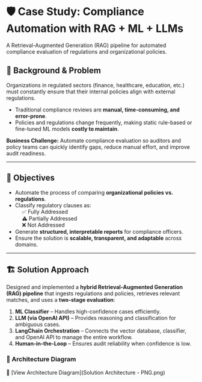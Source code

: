 # 🛡️ Case Study: Compliance Automation with RAG + ML + LLMs
A Retrieval-Augmented Generation (RAG) pipeline for automated compliance evaluation of regulations and organizational policies.

## 📌 Background & Problem
Organizations in regulated sectors (finance, healthcare, education, etc.) must constantly ensure that their internal policies align with external regulations.  

- Traditional compliance reviews are **manual, time-consuming, and error-prone**.  
- Policies and regulations change frequently, making static rule-based or fine-tuned ML models **costly to maintain**.  

**Business Challenge:** Automate compliance evaluation so auditors and policy teams can quickly identify gaps, reduce manual effort, and improve audit readiness.  

---

## 🎯 Objectives
- Automate the process of comparing **organizational policies vs. regulations**.  
- Classify regulatory clauses as:  
  &emsp; ✅ Fully Addressed  
  &emsp; ⚠️ Partially Addressed  
  &emsp; ❌ Not Addressed  
- Generate **structured, interpretable reports** for compliance officers.  
- Ensure the solution is **scalable, transparent, and adaptable** across domains.  

---

## 🏗️ Solution Approach
Designed and implemented a **hybrid Retrieval-Augmented Generation (RAG) pipeline** that ingests regulations and policies, retrieves relevant matches, and uses a **two-stage evaluation**:  

1. **ML Classifier** – Handles high-confidence cases efficiently.  
2. **LLM (via OpenAI API)** – Provides reasoning and classification for ambiguous cases.  
3. **LangChain Orchestration** – Connects the vector database, classifier, and OpenAI API to manage the entire workflow.  
4. **Human-in-the-Loop** – Ensures audit reliability when confidence is low.  


### 🔹 Architecture Diagram
📄 [View Architecture Diagram](Solution Architecture - PNG.png)
